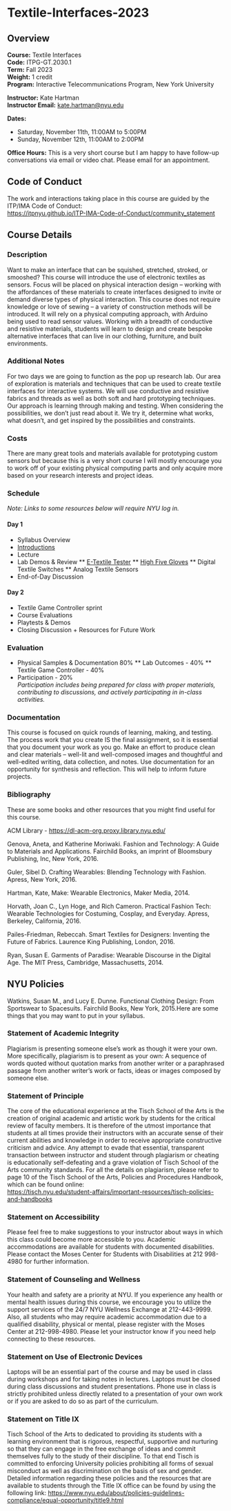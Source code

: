 # Textile-Interfaces-2023

## Overview
**Course:** Textile Interfaces \
**Code:** ITPG-GT.2030.1 \
**Term:** Fall 2023 \
**Weight:** 1 credit
\
**Program:** Interactive Telecommunications Program, New York University


**Instructor:** Kate Hartman\
**Instructor Email:** kate.hartman@nyu.edu

**Dates:** 
* Saturday, November 11th, 11:00AM to 5:00PM 
* Sunday, November 12th, 11:00AM to 2:00PM

**Office Hours:** This is a very short course but I am happy to have follow-up conversations via email or video chat. Please email for an appointment.

## Code of Conduct

The work and interactions taking place in this course are guided by the ITP/IMA Code of Conduct: \
https://itpnyu.github.io/ITP-IMA-Code-of-Conduct/community_statement

## Course Details

### Description
Want to make an interface that can be squished, stretched, stroked, or smooshed? This course will introduce the use of electronic textiles as sensors. Focus will be placed on physical interaction design – working with the affordances of these materials to create interfaces designed to invite or demand diverse types of physical interaction. This course does not require knowledge or love of sewing – a variety of construction methods will be introduced. It will rely on a physical computing approach, with Arduino being used to read sensor values. Working with a breadth of conductive and resistive materials, students will learn to design and create bespoke alternative interfaces that can live in our clothing, furniture, and built environments.


### Additional Notes
For two days we are going to function as the pop up research lab. Our area of exploration is materials and techniques that can be used to create textile interfaces for interactive systems. We will use conductive and resistive fabrics and threads as well as both soft and hard prototyping techniques. Our approach is learning through making and testing. When considering the possibilities, we don’t just read about it. We try it, determine what works, what doesn’t, and get inspired by the possibilities and constraints.

### Costs
There are many great tools and materials available for prototyping custom sensors but because this is a very short course I will mostly encourage you to work off of your existing physical computing parts and only acquire more based on your research interests and project ideas. 



### Schedule
*Note: Links to some resources below will require NYU log in.*
#### Day 1
* Syllabus Overview
* [Introductions](https://docs.google.com/presentation/d/1v-qGWF742IDbqaiEk7Olw94t_Wm5go_cdlGAIbWtnEk/edit?usp=sharing)
* Lecture
* Lab Demos & Review
** [E-Textile Tester](https://docs.google.com/presentation/d/1QshHvdE0IaO9kkqFCi852OaByoklvliSoAh-K_VpTMc/edit?usp=sharing)
** [High Five Gloves](https://drive.google.com/file/d/1LuGJsPZN_3HJk50zT-oT3i5lttD0vF_a/view?usp=drive_link)
** Digital Textile Switches
** Analog Textile Sensors
* End-of-Day Discussion

#### Day 2
* Textile Game Controller sprint
* Course Evaluations
* Playtests & Demos
* Closing Discussion + Resources for Future Work

### Evaluation
* Physical Samples & Documentation 80%
** Lab Outcomes - 40%
** Textile Game Controller - 40%
* Participation - 20% \
*Participation includes being prepared for class with proper materials, contributing to discussions, and actively participating in in-class activities.*

### Documentation
This course is focused on quick rounds of learning, making, and testing. The process work that you create IS the final assignment, so it is essential that you document your work as you go. Make an effort to produce clean and clear materials – well-lit and well-composed images and thoughtful and well-edited writing, data collection, and notes. Use documentation for an opportunity for synthesis and reflection. This will help to inform future projects.


### Bibliography
These are some books and other resources that you might find useful for this course.

ACM Library - https://dl-acm-org.proxy.library.nyu.edu/

Genova, Aneta, and Katherine Moriwaki. Fashion and Technology: A Guide to Materials and Applications. Fairchild Books, an imprint of Bloomsbury Publishing, Inc, New York, 2016.

Guler, Sibel D. Crafting Wearables: Blending Technology with Fashion. Apress, New York, 2016.

Hartman, Kate, Make: Wearable Electronics, Maker Media, 2014.

Horvath, Joan C., Lyn Hoge, and Rich Cameron. Practical Fashion Tech: Wearable Technologies for Costuming, Cosplay, and Everyday. Apress, Berkeley, California, 2016.

Pailes-Friedman, Rebeccah. Smart Textiles for Designers: Inventing the Future of Fabrics. Laurence King Publishing, London, 2016.

Ryan, Susan E. Garments of Paradise: Wearable Discourse in the Digital Age. The MIT Press, Cambridge, Massachusetts, 2014.

## NYU Policies
Watkins, Susan M., and Lucy E. Dunne. Functional Clothing Design: From Sportswear to Spacesuits. Fairchild Books, New York, 2015.Here are some things that you may want to put in your syllabus.

### Statement of Academic Integrity
Plagiarism is presenting someone else’s work as though it were your own. More specifically, plagiarism is to present as your own: A sequence of words quoted without quotation marks from another writer or a paraphrased passage from another writer’s work or facts, ideas or images composed by someone else.

### Statement of Principle
The core of the educational experience at the Tisch School of the Arts is the creation of original academic and artistic work by students for the critical review of faculty members.  It is therefore of the utmost importance that students at all times provide their instructors with an accurate sense of their current abilities and knowledge in order to receive appropriate constructive criticism and advice.  Any attempt to evade that essential, transparent transaction between instructor and student through plagiarism or cheating is educationally self-defeating and a grave violation of Tisch School of the Arts community standards.  For all the details on plagiarism, please refer to page 10 of the Tisch School of the Arts, Policies and Procedures Handbook, which can be found online: \
https://tisch.nyu.edu/student-affairs/important-resources/tisch-policies-and-handbooks

### Statement on Accessibility
Please feel free to make suggestions to your instructor about ways in which this class could become more accessible to you.  Academic accommodations are available for students with documented disabilities. Please contact the Moses Center for Students with Disabilities at 212 998-4980 for further information.

### Statement of Counseling and Wellness
Your health and safety are a priority at NYU. If you experience any health or mental health issues during this course, we encourage you to utilize the support services of the 24/7 NYU Wellness Exchange at 212-443-9999. Also, all students who may require academic accommodation due to a qualified disability, physical or mental, please register with the Moses Center at 212-998-4980. Please let your instructor know if you need help connecting to these resources.

### Statement on Use of Electronic Devices
Laptops will be an essential part of the course and may be used in class during workshops and for taking notes in lectures. Laptops must be closed during class discussions and student presentations.  Phone use in class is strictly prohibited unless directly related to a presentation of your own work or if you are asked to do so as part of the curriculum.

### Statement on Title IX
Tisch School of the Arts to dedicated to providing its students with a learning environment that is rigorous, respectful, supportive and nurturing so that they can engage in the free exchange of ideas and commit themselves fully to the study of their discipline. To that end Tisch is committed to enforcing University policies prohibiting all forms of sexual misconduct as well as discrimination on the basis of sex and gender.  Detailed information regarding these policies and the resources that are available to students through the Title IX office can be found by using the following link: https://www.nyu.edu/about/policies-guidelines-compliance/equal-opportunity/title9.html

